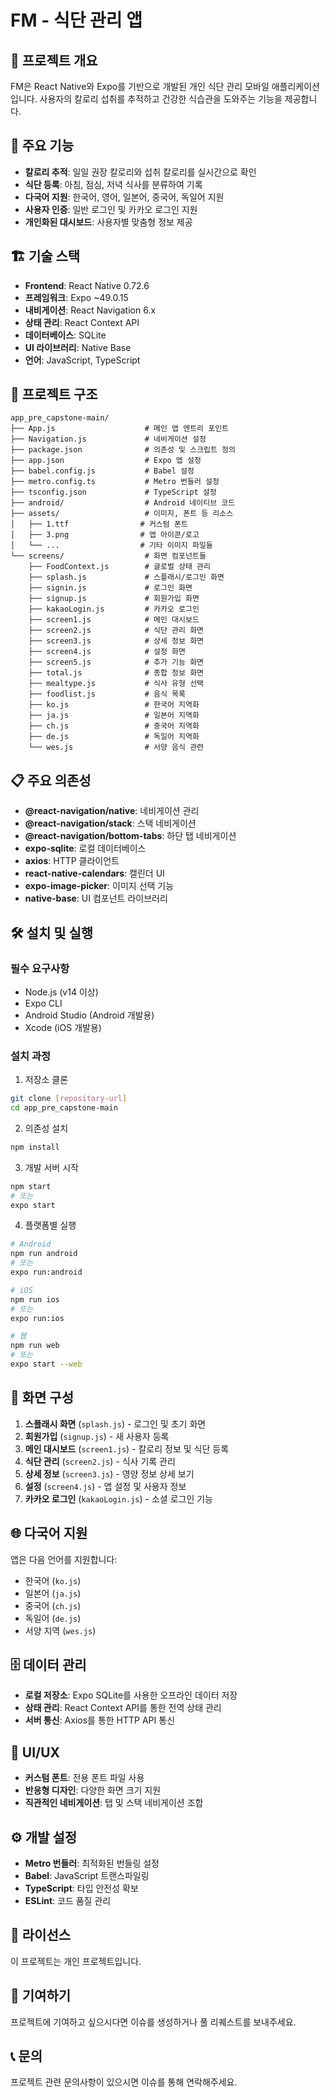 # FM - 식단 관리 앱

## 📱 프로젝트 개요
FM은 React Native와 Expo를 기반으로 개발된 개인 식단 관리 모바일 애플리케이션입니다. 사용자의 칼로리 섭취를 추적하고 건강한 식습관을 도와주는 기능을 제공합니다.

## 🚀 주요 기능
- **칼로리 추적**: 일일 권장 칼로리와 섭취 칼로리를 실시간으로 확인
- **식단 등록**: 아침, 점심, 저녁 식사를 분류하여 기록
- **다국어 지원**: 한국어, 영어, 일본어, 중국어, 독일어 지원
- **사용자 인증**: 일반 로그인 및 카카오 로그인 지원
- **개인화된 대시보드**: 사용자별 맞춤형 정보 제공

## 🏗️ 기술 스택
- **Frontend**: React Native 0.72.6
- **프레임워크**: Expo ~49.0.15
- **내비게이션**: React Navigation 6.x
- **상태 관리**: React Context API
- **데이터베이스**: SQLite
- **UI 라이브러리**: Native Base
- **언어**: JavaScript, TypeScript

## 📁 프로젝트 구조
```
app_pre_capstone-main/
├── App.js                    # 메인 앱 엔트리 포인트
├── Navigation.js             # 네비게이션 설정
├── package.json              # 의존성 및 스크립트 정의
├── app.json                  # Expo 앱 설정
├── babel.config.js           # Babel 설정
├── metro.config.ts           # Metro 번들러 설정
├── tsconfig.json             # TypeScript 설정
├── android/                  # Android 네이티브 코드
├── assets/                   # 이미지, 폰트 등 리소스
│   ├── 1.ttf                # 커스텀 폰트
│   ├── 3.png                # 앱 아이콘/로고
│   └── ...                  # 기타 이미지 파일들
└── screens/                  # 화면 컴포넌트들
    ├── FoodContext.js        # 글로벌 상태 관리
    ├── splash.js             # 스플래시/로그인 화면
    ├── signin.js             # 로그인 화면
    ├── signup.js             # 회원가입 화면
    ├── kakaoLogin.js         # 카카오 로그인
    ├── screen1.js            # 메인 대시보드
    ├── screen2.js            # 식단 관리 화면
    ├── screen3.js            # 상세 정보 화면
    ├── screen4.js            # 설정 화면
    ├── screen5.js            # 추가 기능 화면
    ├── total.js              # 종합 정보 화면
    ├── mealtype.js           # 식사 유형 선택
    ├── foodlist.js           # 음식 목록
    ├── ko.js                 # 한국어 지역화
    ├── ja.js                 # 일본어 지역화
    ├── ch.js                 # 중국어 지역화
    ├── de.js                 # 독일어 지역화
    └── wes.js                # 서양 음식 관련
```

## 📋 주요 의존성
- **@react-navigation/native**: 네비게이션 관리
- **@react-navigation/stack**: 스택 네비게이션
- **@react-navigation/bottom-tabs**: 하단 탭 네비게이션
- **expo-sqlite**: 로컬 데이터베이스
- **axios**: HTTP 클라이언트
- **react-native-calendars**: 캘린더 UI
- **expo-image-picker**: 이미지 선택 기능
- **native-base**: UI 컴포넌트 라이브러리

## 🛠️ 설치 및 실행

### 필수 요구사항
- Node.js (v14 이상)
- Expo CLI
- Android Studio (Android 개발용)
- Xcode (iOS 개발용)

### 설치 과정
1. 저장소 클론
```bash
git clone [repository-url]
cd app_pre_capstone-main
```

2. 의존성 설치
```bash
npm install
```

3. 개발 서버 시작
```bash
npm start
# 또는
expo start
```

4. 플랫폼별 실행
```bash
# Android
npm run android
# 또는
expo run:android

# iOS
npm run ios
# 또는
expo run:ios

# 웹
npm run web
# 또는
expo start --web
```

## 📱 화면 구성
1. **스플래시 화면** (`splash.js`) - 로그인 및 초기 화면
2. **회원가입** (`signup.js`) - 새 사용자 등록
3. **메인 대시보드** (`screen1.js`) - 칼로리 정보 및 식단 등록
4. **식단 관리** (`screen2.js`) - 식사 기록 관리
5. **상세 정보** (`screen3.js`) - 영양 정보 상세 보기
6. **설정** (`screen4.js`) - 앱 설정 및 사용자 정보
7. **카카오 로그인** (`kakaoLogin.js`) - 소셜 로그인 기능

## 🌐 다국어 지원
앱은 다음 언어를 지원합니다:
- 한국어 (`ko.js`)
- 일본어 (`ja.js`)
- 중국어 (`ch.js`)
- 독일어 (`de.js`)
- 서양 지역 (`wes.js`)

## 🗄️ 데이터 관리
- **로컬 저장소**: Expo SQLite를 사용한 오프라인 데이터 저장
- **상태 관리**: React Context API를 통한 전역 상태 관리
- **서버 통신**: Axios를 통한 HTTP API 통신

## 🎨 UI/UX
- **커스텀 폰트**: 전용 폰트 파일 사용
- **반응형 디자인**: 다양한 화면 크기 지원
- **직관적인 네비게이션**: 탭 및 스택 네비게이션 조합

## ⚙️ 개발 설정
- **Metro 번들러**: 최적화된 번들링 설정
- **Babel**: JavaScript 트랜스파일링
- **TypeScript**: 타입 안전성 확보
- **ESLint**: 코드 품질 관리

## 📄 라이선스
이 프로젝트는 개인 프로젝트입니다.

## 🤝 기여하기
프로젝트에 기여하고 싶으시다면 이슈를 생성하거나 풀 리퀘스트를 보내주세요.

## 📞 문의
프로젝트 관련 문의사항이 있으시면 이슈를 통해 연락해주세요. 